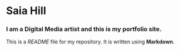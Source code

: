 # Saia Hill

### I am a Digital Media artist and this is my portfolio site.

This is a *README* file for my repository. It is written using **Markdown**.
